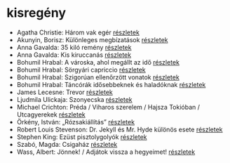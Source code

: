 # kisregény

- Agatha Christie: Három vak egér [részletek](../_details/Agatha%20Christie.md#id_70)
- Akunyin, Borisz: Különleges megbízatások [részletek](../_details/Akunyin%2C%20Borisz.md#id_911)
- Anna Gavalda: 35 kiló remény [részletek](../_details/Anna%20Gavalda.md#id_1308)
- Anna Gavalda: Kis kiruccanás [részletek](../_details/Anna%20Gavalda.md#id_1427)
- Bohumil Hrabal: A városka, ahol megállt az idő [részletek](../_details/Bohumil%20Hrabal.md#id_439)
- Bohumil Hrabal: Sörgyári capriccio [részletek](../_details/Bohumil%20Hrabal.md#id_448)
- Bohumil Hrabal: Szigorúan ellenőrzött vonatok [részletek](../_details/Bohumil%20Hrabal.md#id_449)
- Bohumil Hrabal: Táncórák idősebbeknek és haladóknak [részletek](../_details/Bohumil%20Hrabal.md#id_450)
- James Lecesne: Trevor [részletek](../_details/James%20Lecesne.md#id_1272)
- Ljudmila Ulickaja: Szonyecska [részletek](../_details/Ljudmila%20Ulickaja.md#id_1289)
- Michael Crichton: Préda / Viharos szerelem / Hajsza Tokióban / Utcagyerekek [részletek](../_details/Michael%20Crichton.md#id_758)
- Örkény, István: „Rózsakiállítás” [részletek](../_details/%C3%96rk%C3%A9ny%2C%20Istv%C3%A1n.md#id_515)
- Robert Louis Stevenson: Dr. Jekyll és Mr. Hyde különös esete [részletek](../_details/Robert%20Louis%20Stevenson.md#id_615)
- Stephen King: Ezüst pisztolygolyók [részletek](../_details/Stephen%20King.md#id_572)
- Szabó, Magda: Csigaház [részletek](../_details/Szab%C3%B3%2C%20Magda.md#id_1345)
- Wass, Albert: Jönnek! / Adjátok vissza a hegyeimet! [részletek](../_details/Wass%2C%20Albert.md#id_220)